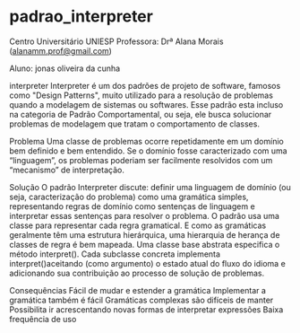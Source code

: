 # padrao_interpreter


Centro Universitário UNIESP
Professora: Drª Alana Morais (alanamm.prof@gmail.com)

Aluno: jonas oliveira da cunha

interpreter
Interpreter é um dos padrões de projeto de software, famosos como "Design Patterns", muito utilizado para a resolução de problemas quando a modelagem de sistemas ou softwares. Esse padrão esta incluso na categoria de Padrão Comportamental, ou seja, ele busca solucionar problemas de modelagem que tratam o comportamento de classes.

Problema
Uma classe de problemas ocorre repetidamente em um domínio bem definido e bem entendido. Se o domínio fosse caracterizado com uma “linguagem”, os problemas poderiam ser facilmente resolvidos com um “mecanismo” de interpretação.

Solução
O padrão Interpreter discute: definir uma linguagem de domínio (ou seja, caracterização do problema) como uma gramática simples, representando regras de domínio como sentenças de linguagem e interpretar essas sentenças para resolver o problema. O padrão usa uma classe para representar cada regra gramatical. E como as gramáticas geralmente têm uma estrutura hierárquica, uma hierarquia de herança de classes de regra é bem mapeada.
Uma classe base abstrata especifica o método interpret(). Cada subclasse concreta implementa interpret()aceitando (como argumento) o estado atual do fluxo do idioma e adicionando sua contribuição ao processo de solução de problemas.


Consequências
Fácil de mudar e estender a gramática
Implementar a gramática também é fácil
Gramáticas complexas são difíceis de manter
Possibilita ir acrescentando novas formas de interpretar expressões
Baixa frequência de uso

